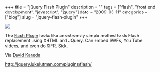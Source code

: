 +++
title = "jQuery Flash Plugin"
description = ""
tags = ["flash", "front end development", "javascript", "jquery"]
date = "2009-03-11"
categories = ["blog"]
slug = "jquery-flash-plugin"
+++



  <div class="notebook-screenshot"><a href="http://jquery.lukelutman.com/plugins/flash/"><img src="/media/bluga/wt49b8101500eda.jpg"/></a></div><p>The <a href="http://jquery.lukelutman.com/plugins/flash/">Flash Plugin</a> looks like an extremely simple method to do Flash replacement using XHTML and JQuery. Can embed SWFs, You Tube videos, and even do SIFR. Sick. </p>
<p>Via <a href="http://www.davidkaneda.com/post/85608474/jquery-flash-plugin">David Kaneda</a></p>
    
  <a href="http://jquery.lukelutman.com/plugins/flash/">http://jquery.lukelutman.com/plugins/flash/</a>
